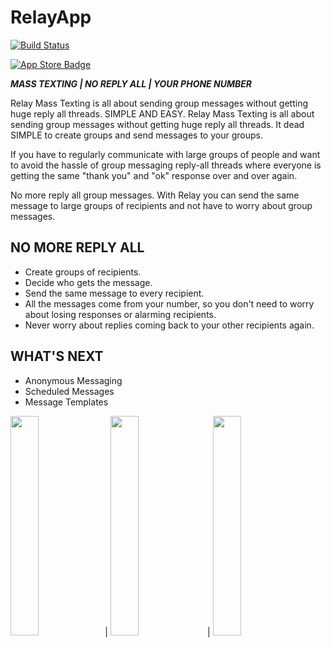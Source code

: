 # RelayApp

[![Build Status](https://dev.azure.com/HinterlandSupplyCo/Relay%20Mass%20Texting/_apis/build/status/hinterlandsupplyco.RelayApp?branchName=master)](https://dev.azure.com/HinterlandSupplyCo/Relay%20Mass%20Texting/_build/latest?definitionId=4&branchName=master)

[![App Store Badge](https://www.hinterlandsupply.co/wp-content/uploads/2020/04/Download_on_the_App_Store_Badge_US-UK_RGB_blk_092917.svg)](https://apps.apple.com/us/app/relay-mass-texting/id1508806072)


***MASS TEXTING | NO REPLY ALL | YOUR PHONE NUMBER***

Relay Mass Texting is all about sending group messages without getting huge reply all threads. SIMPLE AND EASY.
Relay Mass Texting is all about sending group messages without getting huge reply all threads. It dead SIMPLE to create groups and send messages to your groups.


If you have to regularly communicate with large groups of people and want to avoid the hassle of group messaging reply-all threads where everyone is getting the same "thank you" and "ok" response over and over again.


No more reply all group messages. With Relay you can send the same message to large groups of recipients and not have to worry about group messages.



## NO MORE REPLY ALL
* Create groups of recipients.
* Decide who gets the message.
* Send the same message to every recipient.
* All the messages come from your number, so you don't need to worry about losing responses or alarming recipients.
* Never worry about replies coming back to your other recipients again.


## WHAT'S NEXT
* Anonymous Messaging
* Scheduled Messages
* Message Templates

<img src="https://www.hinterlandsupply.co/wp-content/uploads/2020/04/Screenshot_1_iPhone_X.png" width="30%" />| <img src="https://www.hinterlandsupply.co/wp-content/uploads/2020/04/Screenshot_3_iPhoneX.png" width="30%" /> | <img src="https://www.hinterlandsupply.co/wp-content/uploads/2020/04/Screenshot_2_iPhoneX.png" width="30%" />
